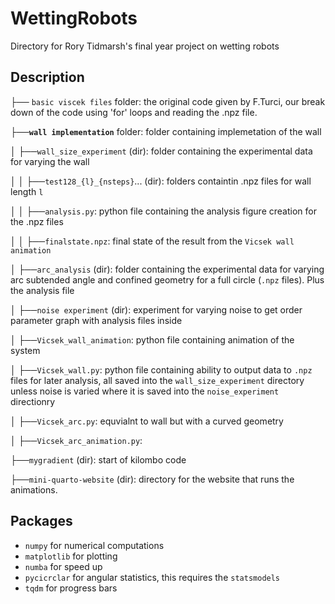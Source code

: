 # WettingRobots
Directory for Rory Tidmarsh's final year project on wetting robots

## Description 

├── `basic viscek files` folder: the original code given by F.Turci, our break down of the code using 'for' loops and reading the .npz file.

├──**`wall implementation`** folder: folder containing implemetation of the wall

│    ├──`wall_size_experiment` (dir): folder containing the experimental data for varying the wall

│    │    ├──`test128_{l}_{nsteps}`... (dir): folders containtin .npz files for wall length `l`

│    │    ├──`analysis.py`: python file containing the analysis figure creation for the .npz files  

│    │    ├──`finalstate.npz`: final state of the result from the `Vicsek wall animation`

│   ├──`arc_analysis` (dir): folder containing the experimental data for varying arc subtended angle and confined geometry for a full circle (`.npz` files). Plus the analysis file

│   ├──`noise experiment` (dir): experiment for varying noise to get order parameter graph with analysis files inside

│   ├──`Vicsek_wall_animation`: python file containing animation of the system

│   ├──`Vicsek_wall.py`: python file containing ability to output data to `.npz` files for later analysis, all saved into the `wall_size_experiment` directory unless noise is varied where it is saved into the `noise_experiment` directionry 

│   ├──`Vicsek_arc.py`: equvialnt to wall but with a curved geometry

│   ├──`Vicsek_arc_animation.py`: 
        
├──`mygradient` (dir): start of kilombo code

├──`mini-quarto-website` (dir): directory for the website that runs the animations.


## Packages
- `numpy` for numerical computations
- `matplotlib` for plotting
- `numba` for speed up
- `pycicrclar` for angular statistics, this requires the `statsmodels`
- `tqdm` for progress bars
